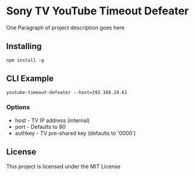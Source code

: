 # Sony TV YouTube Timeout Defeater

One Paragraph of project description goes here

## Installing

```
npm install -g
```

## CLI Example

```
youtube-timeout-defeater --host=192.168.19.61
```

### Options
* host - TV IP address (internal)
* port - Defaults to 80
* authkey - TV pre-shared key (defaults to '0000')

## License

This project is licensed under the MIT License

